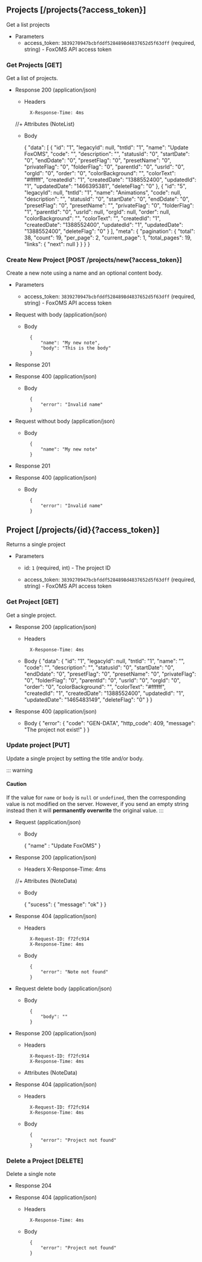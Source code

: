 ## Projects [/projects{?access_token}]

Get a list projects

+ Parameters
    + access_token: `3839270947bcbfddf5284898d4837652d5f63dff` (required, string) - FoxOMS API access token

### Get Projects [GET]
Get a list of projects.

+ Response 200 (application/json)

    + Headers

            X-Response-Time: 4ms

    //+ Attributes (NoteList)
    + Body

        {
  "data": [
    {
      "id": "1",
      "legacyId": null,
      "tntId": "1",
      "name": "Update FoxOMS",
      "code": "",
      "description": "",
      "statusId": "0",
      "startDate": "0",
      "endDdate": "0",
      "presetFlag": "0",
      "presetName": "0",
      "privateFlag": "0",
      "folderFlag": "0",
      "parentId": "0",
      "usrId": "0",
      "orgId": "0",
      "order": "0",
      "colorBackground": "",
      "colorText": "#ffffff",
      "createdId": "1",
      "createdDate": "1388552400",
      "updatedId": "1",
      "updatedDate": "1466395381",
      "deleteFlag": "0"
    },
    {
      "id": "5",
      "legacyId": null,
      "tntId": "1",
      "name": "Animations",
      "code": null,
      "description": "",
      "statusId": "0",
      "startDate": "0",
      "endDdate": "0",
      "presetFlag": "0",
      "presetName": "",
      "privateFlag": "0",
      "folderFlag": "1",
      "parentId": "0",
      "usrId": null,
      "orgId": null,
      "order": null,
      "colorBackground": "",
      "colorText": "",
      "createdId": "1",
      "createdDate": "1388552400",
      "updatedId": "1",
      "updatedDate": "1388552400",
      "deleteFlag": "0"
    }
  ],
  "meta": {
    "pagination": {
      "total": 38,
      "count": 19,
      "per_page": 2,
      "current_page": 1,
      "total_pages": 19,
      "links": {
        "next": null
      }
    }
  }
}


### Create New Project [POST /projects/new{?access_token}]
Create a new note using a name and an optional content body.
+ Parameters
    + access_token: `3839270947bcbfddf5284898d4837652d5f63dff` (required, string) - FoxOMS API access token

+ Request with body (application/json)

    + Body

            {
                "name": "My new note",
                "body": "This is the body"
            }

+ Response 201

+ Response 400 (application/json)

    + Body

            {
                "error": "Invalid name"
            }

+ Request without body (application/json)

    + Body

            {
                "name": "My new note"
            }

+ Response 201

+ Response 400 (application/json)

    + Body

            {
                "error": "Invalid name"
            }


## Project [/projects/{id}{?access_token}]

Returns a single project

+ Parameters

    + id: `1` (required, int) - The project ID

    + access_token: `3839270947bcbfddf5284898d4837652d5f63dff` (required, string) - FoxOMS API access token

### Get Project [GET]
Get a single project.


+ Response 200 (application/json)

    + Headers

            X-Response-Time: 4ms

    + Body
        {
          "data": {
            "id": "1",
            "legacyId": null,
            "tntId": "1",
            "name": "",
            "code": "",
            "description": "",
            "statusId": "0",
            "startDate": "0",
            "endDdate": "0",
            "presetFlag": "0",
            "presetName": "0",
            "privateFlag": "0",
            "folderFlag": "0",
            "parentId": "0",
            "usrId": "0",
            "orgId": "0",
            "order": "0",
            "colorBackground": "",
            "colorText": "#ffffff",
            "createdId": "1",
            "createdDate": "1388552400",
            "updatedId": "1",
            "updatedDate": "1465483149",
            "deleteFlag": "0"
          }
        }
+ Response 400 (application/json)

    + Body
        {
          "error": {
            "code": "GEN-DATA",
            "http_code": 409,
            "message": "The project not exist!"
          }
        }


### Update project [PUT]
Update a single project by setting the title and/or body.

::: warning
#### <i class="fa fa-warning"></i> Caution
If the value for `name` or `body` is `null` or `undefined`, then the corresponding value is not modified on the server. However, if you send an empty string instead then it will **permanently overwrite** the original value.
:::

+ Request (application/json)

    + Body

        {
            "name" : "Update FoxOMS"
        }

+ Response 200 (application/json)

    + Headers
            X-Response-Time: 4ms

    //+ Attributes (NoteData)

    + Body

        {
          "sucess": {
            "message": "ok"
          }
        }

+ Response 404 (application/json)

    + Headers

            X-Request-ID: f72fc914
            X-Response-Time: 4ms

    + Body

            {
                "error": "Note not found"
            }

+ Request delete body (application/json)

    + Body

            {
                "body": ""
            }

+ Response 200 (application/json)

    + Headers

            X-Request-ID: f72fc914
            X-Response-Time: 4ms

    + Attributes (NoteData)

+ Response 404 (application/json)

    + Headers

            X-Request-ID: f72fc914
            X-Response-Time: 4ms

    + Body

            {
                "error": "Project not found"
            }
### Delete a Project [DELETE]
Delete a single note

+ Response 204

+ Response 404 (application/json)

    + Headers

            X-Response-Time: 4ms

    + Body

            {
                "error": "Project not found"
            }
